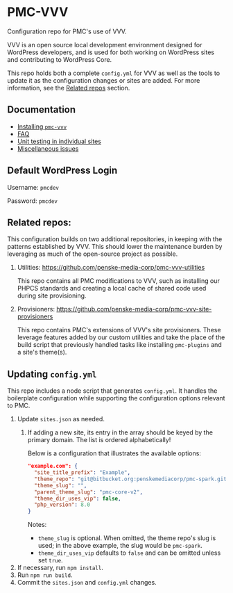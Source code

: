 # PMC-VVV

Configuration repo for PMC's use of VVV.

VVV is an open source local development environment designed for WordPress 
developers, and is used for both working on WordPress sites and contributing to 
WordPress Core.

This repo holds both a complete `config.yml` for VVV as well as the tools to 
update it as the configuration changes or sites are added. For more 
information, see the [Related repos](#related-repos) section.

## Documentation

* [Installing `pmc-vvv`](./docs/installing.md)
* [FAQ](./docs/faq.md)
* [Unit testing in individual sites](./docs/unit-tests.md)
* [Miscellaneous issues](./docs/misc-issues.md)

## Default WordPress Login

Username: `pmcdev`

Password: `pmcdev`

## Related repos:

This configuration builds on two additional repositories, in keeping with the
patterns established by VVV. This should lower the maintenance burden by
leveraging as much of the open-source project as possible.

1. Utilities: https://github.com/penske-media-corp/pmc-vvv-utilities

   This repo contains all PMC modifications to VVV, such as installing our PHPCS
   standards and creating a local cache of shared code used during site
   provisioning.
1. Provisioners: https://github.com/penske-media-corp/pmc-vvv-site-provisioners

   This repo contains PMC's extensions of VVV's site provisioners. These
   leverage features added by our custom utilities and take the place of the
   build script that previously handled tasks like installing `pmc-plugins` and
   a site's theme(s).

## Updating `config.yml`

This repo includes a node script that generates `config.yml`. It handles the
boilerplate configuration while supporting the configuration options relevant
to PMC.

1. Update `sites.json` as needed.
   1. If adding a new site, its entry in the array should be keyed by the
      primary domain. The list is ordered alphabetically!

      Below is a configuration that illustrates the available options:
      ```json
      "example.com": {
        "site_title_prefix": "Example",
        "theme_repo": "git@bitbucket.org:penskemediacorp/pmc-spark.git",
        "theme_slug": "",
        "parent_theme_slug": "pmc-core-v2",
        "theme_dir_uses_vip": false,
        "php_version": 8.0
      }
      ```

      Notes:
      * `theme_slug` is optional. When omitted, the theme repo's slug is used;
        in the above example, the slug would be `pmc-spark`.
      * `theme_dir_uses_vip` defaults to `false` and can be omitted unless set
        `true`.
1. If necessary, run `npm install`.
1. Run `npm run build`.
1. Commit the `sites.json` and `config.yml` changes.
